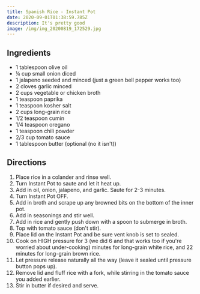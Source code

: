 ```yaml
---
title: Spanish Rice - Instant Pot
date: 2020-09-01T01:38:59.785Z
description: It's pretty good
image: /img/img_20200819_172529.jpg
---
```

## Ingredients

* 1 tablespoon olive oil
* ¼ cup small onion diced
* 1 jalapeno seeded and minced (just a green bell pepper works too)
* 2 cloves garlic minced
* 2 cups vegetable or chicken broth
* 1 teaspoon paprika
* 1 teaspoon kosher salt
* 2 cups long-grain rice
* 1/2 teaspoon cumin
* 1/4 teaspoon oregano
* 1 teaspoon chili powder
* 2/3 cup tomato sauce
* 1 tablespoon butter (optional (no it isn't))

## Directions

1. Place rice in a colander and rinse well.
2. Turn Instant Pot to saute and let it heat up.
3. Add in oil, onion, jalapeno, and garlic. Saute for 2-3 minutes.
4. Turn Instant Pot OFF.
5. Add in broth and scrape up any browned bits on the bottom of the inner pot.
6. Add in seasonings and stir well. 
7. Add in rice and gently push down with a spoon to submerge in broth. 
8. Top with tomato sauce (don't stir).
9. Place lid on the Instant Pot and be sure vent knob is set to sealed.
10. Cook on HIGH pressure for 3 (we did 6 and that works too if you're worried about under-cooking) minutes for long-grain white rice, and 22 minutes for long-grain brown rice.
11. Let pressure release naturally all the way (leave it sealed until pressure button pops up).
12. Remove lid and fluff rice with a fork, while stirring in the tomato sauce you added earlier.
13. Stir in butter if desired and serve.
